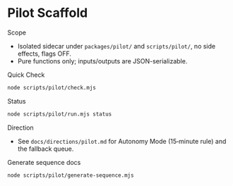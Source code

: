 # Pilot Scaffold

Scope

- Isolated sidecar under `packages/pilot/` and `scripts/pilot/`, no side effects, flags OFF.
- Pure functions only; inputs/outputs are JSON-serializable.

Quick Check

```bash
node scripts/pilot/check.mjs
```

Status

```bash
node scripts/pilot/run.mjs status
```

Direction

- See `docs/directions/pilot.md` for Autonomy Mode (15‑minute rule) and the fallback queue.

Generate sequence docs

```bash
node scripts/pilot/generate-sequence.mjs
```
